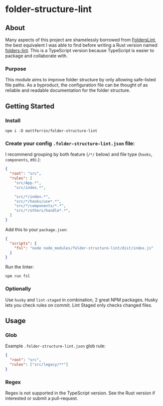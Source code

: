 # folder-structure-lint

## About

Many aspects of this project are shamelessly borrowed from [FoldersLint](https://github.com/denisraslov/folderslint), the best equivalent I was able to find before writing a Rust version named [folders-lint](https://github.com/mattferrin/folders-lint). This is a TypeScript version because TypeScript is easier to package and collaborate with.

### Purpose

This module aims to improve folder structure by only allowing safe-listed file paths. As a byproduct, the configuration file can be thought of as reliable and readable documentation for the folder structure.

## Getting Started

### Install

`npm i -D mattferrin/folder-structure-lint`

### Create your config `.folder-structure-lint.json` file:

I recommend grouping by both feature (`/*/` below) and file type (`hooks`, `components`, etc.):

```json
{
  "root": "src",
  "rules": [
    "src/App.*",
    "src/index.*",

    "src/*/index.*",
    "src/*/hooks/use*.*",
    "src/*/components/*.*",
    "src/*/others/handle*.*",
  ]
}
```

Add this to your `package.json`:

```json
{
  "scripts": {
    "fsl": "node node_modules/folder-structure-lint/dist/index.js"
  }
}
```

Run the linter:

`npm run fsl`

### Optionally

Use `husky` and `lint-staged` in combination, 2 great NPM packages. Husky lets you check rules on commit. Lint Staged only checks changed files.

## Usage

### Glob

Example `.folder-structure-lint.json` glob rule:

```json
{
  "root": "src",
  "rules": ["src/legacy/**"]
}
```

### Regex

Regex is not supported in the TypeScript version. See the Rust version if interested or submit a pull-request.
